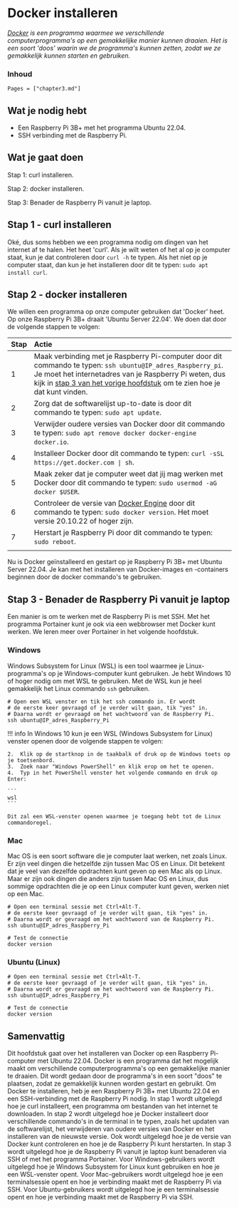 # Docker installeren

*[Docker](https://nl.wikipedia.org/wiki/Docker_(software)) is een programma waarmee we verschillende computerprogramma's op een gemakkelijke manier kunnen draaien. Het is een soort 'doos' waarin we de programma's kunnen zetten, zodat we ze gemakkelijk kunnen starten en gebruiken.*

### Inhoud

```@contents
Pages = ["chapter3.md"]
```

## Wat je nodig hebt

- Een Raspberry Pi 3B+ met het programma Ubuntu 22.04. 
- SSH verbinding met de Raspberry Pi.

## Wat je gaat doen

Stap 1: curl installeren.

Stap 2: docker installeren.

Stap 3: Benader de Raspberry Pi vanuit je laptop. 

## Stap 1 - curl installeren

Oké, dus soms hebben we een programma nodig om dingen van het internet af te halen. Het heet 'curl'. Als je wilt weten of het al op je computer staat, kun je dat controleren door `curl -h` te typen. Als het niet op je computer staat, dan kun je het installeren door dit te typen: `sudo apt install curl`.

## Stap 2 - docker installeren

We willen een programma op onze computer gebruiken dat 'Docker' heet. Op onze Raspberry Pi 3B+ draait 'Ubuntu Server 22.04'. We doen dat door de volgende stappen te volgen:

|Stap        | Actie      |
|:---------- | :---------- |
| 1 | Maak verbinding met je Raspberry Pi-computer door dit commando te typen: `ssh ubuntu@IP_adres_Raspberry_pi`. Je moet het internetadres van je Raspberry Pi weten, dus kijk in [stap 3 van het vorige hoofdstuk](../chapter2/#Stap-3-Maak-verbinding-met-de-Raspberry-Pi-vanaf-een-andere-computer-via-SSH) om te zien hoe je dat kunt vinden. |
| 2 | Zorg dat de softwarelijst up-to-date is door dit commando te typen: `sudo apt update`. |
| 3 | Verwijder oudere versies van Docker door dit commando te typen: `sudo apt remove docker docker-engine docker.io`. |
| 4 | Installeer Docker door dit commando te typen: `curl -sSL https://get.docker.com \| sh`. |
| 5 | Maak zeker dat je computer weet dat jij mag werken met Docker door dit commando te typen: `sudo usermod -aG docker $USER`. |
| 6 | Controleer de versie van [Docker Engine](https://docs.docker.com/engine/release-notes/) door dit commando te typen: `sudo docker version`. Het moet versie 20.10.22 of hoger zijn. |
| 7 | Herstart je Raspberry Pi door dit commando te typen: `sudo reboot`. |
||

Nu is Docker geïnstalleerd en gestart op je Raspberry Pi 3B+ met Ubuntu Server 22.04. Je kan met het installeren van Docker-images en -containers beginnen door de docker commando's te gebruiken.

## Stap 3 - Benader de Raspberry Pi vanuit je laptop

Een manier is om te werken met de Raspberry Pi is met SSH. Met het programma Portainer kunt je ook via een webbrowser met Docker kunt werken. We leren meer over Portainer in het volgende hoofdstuk.

### Windows

Windows Subsystem for Linux (WSL) is een tool waarmee je Linux-programma's op je Windows-computer kunt gebruiken. Je hebt Windows 10 of hoger nodig om met WSL te gebruiken. Met de WSL kun je heel gemakkelijk het Linux commando `ssh` gebruiken. 

```
# Open een WSL venster en tik het ssh commando in. Er wordt
# de eerste keer gevraagd of je verder wilt gaan, tik "yes" in. 
# Daarna wordt er gevraagd om het wachtwoord van de Raspberry Pi.
ssh ubuntu@IP_adres_Raspberry_Pi
```

!!! info
    In Windows 10 kun je een WSL (Windows Subsystem for Linux) venster openen door de volgende stappen te volgen:

    2.  Klik op de startknop in de taakbalk of druk op de Windows toets op je toetsenbord.
    3.  Zoek naar "Windows PowerShell" en klik erop om het te openen.
    4.  Typ in het PowerShell venster het volgende commando en druk op Enter:

    ```
    wsl
    ```
    
    Dit zal een WSL-venster openen waarmee je toegang hebt tot de Linux commandoregel.

### Mac

Mac OS is een soort software die je computer laat werken, net zoals Linux. Er zijn veel dingen die hetzelfde zijn tussen Mac OS en Linux. Dit betekent dat je veel van dezelfde opdrachten kunt geven op een Mac als op Linux. Maar er zijn ook dingen die anders zijn tussen Mac OS en Linux, dus sommige opdrachten die je op een Linux computer kunt geven, werken niet op een Mac.

```
# Open een terminal sessie met Ctrl+Alt-T.
# de eerste keer gevraagd of je verder wilt gaan, tik "yes" in. 
# Daarna wordt er gevraagd om het wachtwoord van de Raspberry Pi.
ssh ubuntu@IP_adres_Raspberry_Pi

# Test de connectie
docker version
```

### Ubuntu (Linux)

```
# Open een terminal sessie met Ctrl+Alt-T.
# de eerste keer gevraagd of je verder wilt gaan, tik "yes" in. 
# Daarna wordt er gevraagd om het wachtwoord van de Raspberry Pi.
ssh ubuntu@IP_adres_Raspberry_Pi

# Test de connectie
docker version
```

## Samenvattig

Dit hoofdstuk gaat over het installeren van Docker op een Raspberry Pi-computer met Ubuntu 22.04. Docker is een programma dat het mogelijk maakt om verschillende computerprogramma's op een gemakkelijke manier te draaien. Dit wordt gedaan door de programma's in een soort "doos" te plaatsen, zodat ze gemakkelijk kunnen worden gestart en gebruikt. Om Docker te installeren, heb je een Raspberry Pi 3B+ met Ubuntu 22.04 en een SSH-verbinding met de Raspberry Pi nodig. In stap 1 wordt uitgelegd hoe je curl installeert, een programma om bestanden van het internet te downloaden. In stap 2 wordt uitgelegd hoe je Docker installeert door verschillende commando's in de terminal in te typen, zoals het updaten van de softwarelijst, het verwijderen van oudere versies van Docker en het installeren van de nieuwste versie. Ook wordt uitgelegd hoe je de versie van Docker kunt controleren en hoe je de Raspberry Pi kunt herstarten. In stap 3 wordt uitgelegd hoe je de Raspberry Pi vanuit je laptop kunt benaderen via SSH of met het programma Portainer. Voor Windows-gebruikers wordt uitgelegd hoe je Windows Subsystem for Linux kunt gebruiken en hoe je een WSL-venster opent. Voor Mac-gebruikers wordt uitgelegd hoe je een terminalsessie opent en hoe je verbinding maakt met de Raspberry Pi via SSH. Voor Ubuntu-gebruikers wordt uitgelegd hoe je een terminalsessie opent en hoe je verbinding maakt met de Raspberry Pi via SSH.